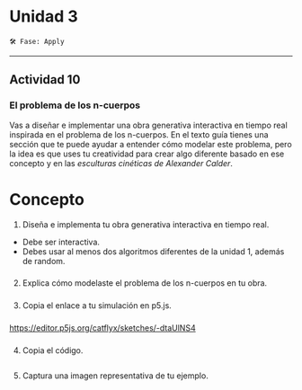 # Unidad 3
`🛠 Fase: Apply`
_________________________________________________________________________________________________________________________________________________________________________________________
## Actividad 10
### El problema de los n-cuerpos
Vas a diseñar e implementar una obra generativa interactiva en tiempo real inspirada en el problema de los n-cuerpos. En el texto guía tienes una sección que te puede ayudar a entender cómo modelar este problema, pero la idea es que uses tu creatividad para crear algo diferente basado en ese concepto y en las *esculturas cinéticas de Alexander Calder*.
# Concepto
1. Diseña e implementa tu obra generativa interactiva en tiempo real.
- Debe ser interactiva.
- Debes usar al menos dos algoritmos diferentes de la unidad 1, además de random.
###

###
2. Explica cómo modelaste el problema de los n-cuerpos en tu obra.
###

###
3. Copia el enlace a tu simulación en p5.js.
###
https://editor.p5js.org/catflyx/sketches/-dtaUlNS4
###
4. Copia el código.
``` js

```
5. Captura una imagen representativa de tu ejemplo.

